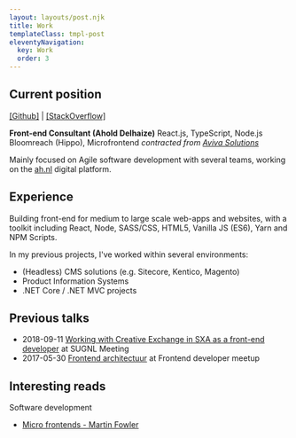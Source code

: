 ```yaml
---
layout: layouts/post.njk
title: Work
templateClass: tmpl-post
eleventyNavigation:
  key: Work
  order: 3
---
```


## Current position

<a href="https://github.com/jefsnare" target="_blank">[Github]</a> | <a href="https://stackoverflow.com/users/1535919/jeffrey-de-graaf?tab=topactivity" target="_blank">[StackOverflow]</a>

**Front-end Consultant (Ahold Delhaize)**
React.js, TypeScript, Node.js
Bloomreach (Hippo), Microfrontend
*contracted from <a href="https://www.avivasolutions.nl/" rel="nofollow" target="_blank">Aviva Solutions</a>*

Mainly focused on Agile software development with several teams, working on the <a href="https://www.ah.nl/" rel="nofollow" target="_blank">ah.nl</a> digital platform.

## Experience

Building front-end for medium to large scale web-apps and websites, with a toolkit including React, Node, SASS/CSS, HTML5, Vanilla JS (ES6), Yarn and NPM Scripts.

In my previous projects, I've worked within several environments:
- (Headless) CMS solutions (e.g. Sitecore, Kentico, Magento)
- Product Information Systems
- .NET Core / .NET MVC projects

## Previous talks

- 2018-09-11 <a href="http://www.sugnl.net/archief/sugnl-meeting-september-2018-valtech.aspx#onderwerp" target="_blank">Working with Creative Exchange in SXA as a front-end developer</a> at SUGNL Meeting
- 2017-05-30 <a href="https://www.youtube.com/watch?v=tSHLrbPoV4g" target="_blank">Frontend architectuur</a> at Frontend developer meetup


## Interesting reads

Software development

- <a href="https://martinfowler.com/articles/micro-frontends.html" target="_blank">Micro frontends - Martin Fowler</a>